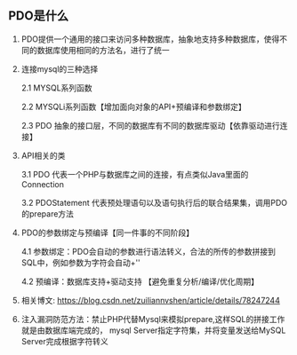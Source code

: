 ## PDO是什么

1. PDO提供一个通用的接口来访问多种数据库，抽象地支持多种数据库，使得不同的数据库使用相同的方法名，进行了统一
2. 连接mysql的三种选择
   
   2.1 MYSQL系列函数
   
   2.2 MYSQLi系列函数【增加面向对象的API+预编译和参数绑定】
   
   2.3 PDO 抽象的接口层，不同的数据库有不同的数据库驱动【依靠驱动进行连接】
   
3. API相关的类

   3.1 PDO 代表一个PHP与数据库之间的连接，有点类似Java里面的Connection
   
   3.2 PDOStatement 代表预处理语句以及语句执行后的联合结果集，调用PDO的prepare方法

4. PDO的参数绑定与预编译【同一件事的不同阶段】

   4.1 参数绑定：PDO会自动的参数进行语法转义，合法的所传的参数拼接到SQL中，例如参数为字符会自动+''
   
   4.2 预编译：数据库支持+驱动支持 【避免重复分析/编译/优化周期】

5. 相关博文:  https://blog.csdn.net/zuiliannvshen/article/details/78247244

6. 注入漏洞防范方法：禁止PHP代替Mysql来模拟prepare,这样SQL的拼接工作就是由数据库端完成的，
   mysql Server指定字符集，并将变量发送给MySQL Server完成根据字符转义

